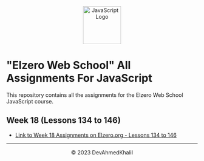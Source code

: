 <div align="center">
  <img src="https://upload.wikimedia.org/wikipedia/commons/6/6a/JavaScript-logo.png" alt="JavaScript Logo" width="100" height="100">
</div>

# "Elzero Web School" All Assignments For JavaScript

This repository contains all the assignments for the Elzero Web School JavaScript course.

## Week 18 (Lessons 134 to 146)

- [Link to Week 18 Assignments on Elzero.org - Lessons 134 to 146](https://elzero.org/javascript-bootcamp-assignments-lesson-from-134-to-146/)

---
<div align="center">
  &copy; 2023 DevAhmedKhalil
</div>
